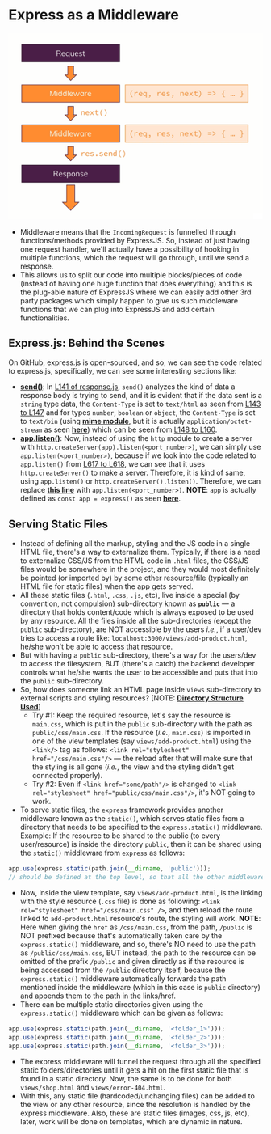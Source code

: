 # Express as a Middleware

![Express-Middleware](./images/express-pattern-middleware.png)

- Middleware means that the `IncomingRequest` is funnelled through functions/methods provided by ExpressJS. So, instead of just having one request handler, we'll actually have a possibility of hooking in multiple functions, which the request will go through, until we send a response.
- This allows us to split our code into multiple blocks/pieces of code (instead of having one huge function that does everything) and this is the plug-able nature of ExpressJS where we can easily add other 3rd party packages which simply happen to give us such middleware functions that we can plug into ExpressJS and add certain functionalities.

## Express.js: Behind the Scenes

On GitHub, express.js is open-sourced, and so, we can see the code related to express.js, specifically, we can see some interesting sections like:

- **[send()](https://github.com/expressjs/express/blob/508936853a6e311099c9985d4c11a4b1b8f6af07/lib/response.js#L107)**: In [L141 of response.js](https://github.com/expressjs/express/blob/508936853a6e311099c9985d4c11a4b1b8f6af07/lib/response.js#L141), `send()` analyzes the kind of data a response body is trying to send, and it is evident that if the data sent is a `string` type data, the `Content-Type` is set to `text/html` as seen from [L143 to L147](https://github.com/expressjs/express/blob/508936853a6e311099c9985d4c11a4b1b8f6af07/lib/response.js#L143-L147) and for types `number`, `boolean` or `object`, the `Content-Type` is set to `text/bin` (using **[mime module](https://github.com/broofa/mime)**, but it is actually `application/octet-stream` as seen **[here](https://github.com/jshttp/mime-db/blob/10d87440851afae4a566605ed3a7c95ed9abc552/src/apache-types.json#L308)**) which can be seen from [L148 to L160](https://github.com/expressjs/express/blob/508936853a6e311099c9985d4c11a4b1b8f6af07/lib/response.js#L148-L160).
- **[app.listen()](https://github.com/expressjs/express/blob/508936853a6e311099c9985d4c11a4b1b8f6af07/lib/application.js#L616-L619)**: Now, instead of using the `http` module to create a server with `http.createServer(app).listen(<port_number>)`, we can simply use `app.listen(<port_number>)`, because if we look into the code related to `app.listen()` from [L617 to L618](https://github.com/expressjs/express/blob/508936853a6e311099c9985d4c11a4b1b8f6af07/lib/application.js#L617-L618), we can see that it uses `http.createServer()` to make a server. Therefore, it is kind of same, using `app.listen()` or `http.createServer().listen()`. Therefore, we can replace **[this line](https://github.com/Ch-sriram/node-js-deno/commit/c605244443c83725e89f428e7c5f6fec837a292a#diff-9aa0b207299d6279a2b3a26798d30839bed45259b3587950a36e4e40aa903c3aR13)** with `app.listen(<port_number>)`.
**NOTE**: `app` is actually defined as `const app = express()` as seen **[here](https://github.com/Ch-sriram/node-js-deno/commit/c605244443c83725e89f428e7c5f6fec837a292a#diff-9aa0b207299d6279a2b3a26798d30839bed45259b3587950a36e4e40aa903c3aR10)**.

## Serving Static Files

- Instead of defining all the markup, styling and the JS code in a single HTML file, there's a way to externalize them. Typically, if there is a need to externalize CSS/JS from the HTML code in `.html` files, the CSS/JS files would be somewhere in the project, and they would most definitely be pointed (or imported by) by some other resource/file (typically an HTML file for static files) when the app gets served.
- All these static files (`.html`, `.css`, `.js`, etc), live inside a special (by convention, not compulsion) sub-directory known as **`public`** &mdash; a directory that holds content/code which is always exposed to be used by any resource. All the files inside all the sub-directories (except the `public` sub-directory), are NOT accessible by the users *i.e.*, if a user/dev tries to access a route like: `localhost:3000/views/add-product.html`, he/she won't be able to access that resource.
- But with having a `public` sub-directory, there's a way for the users/dev to access the filesystem, BUT (there's a catch) the backend developer controls what he/she wants the user to be accessible and puts that into the `public` sub-directory.
- So, how does someone link an HTML page inside `views` sub-directory to external scripts and styling resources? \[NOTE: **[Directory Structure Used](https://github.com/Ch-sriram/node-js-deno/tree/26fc3d7642453024f5ac5c7f3045a03792641279/working-with-express)**\]
  - Try #1: Keep the required resource, let's say the resource is `main.css`, which is put in the `public` sub-directory with the path as `public/css/main.css`. If the resource (*i.e.*, `main.css`) is imported in one of the view templates (say `views/add-product.html`) using the `<link/>` tag as follows: `<link rel="stylesheet" href="/css/main.css"/>` &mdash; the reload after that will make sure that the styling is all gone (*i.e.*, the view and the styling didn't get connected properly).
  - Try #2: Even if `<link href="some/path"/>` is changed to `<link rel="stylesheet" href="public/css/main.css"/>`, it's NOT going to work.
- To serve static files, the `express` framework provides another middleware known as the `static()`, which serves static files from a directory that needs to be specified to the `express.static()` middleware. Example: If the resource to be shared to the public (to every user/resource) is inside the directory `public`, then it can be shared using the `static()` middleware from `express` as follows:

```ts
app.use(express.static(path.join(__dirname, 'public'))); 
// should be defined at the top level, so that all the other middlewares are aware of the public resources
```

- Now, inside the view template, say `views/add-product.html`, is the linking with the style resource (`.css` file) is done as following: `<link rel="stylesheet" href="/css/main.css" />`, and then reload the route linked to `add-product.html` resource's route, the styling will work. **NOTE**: Here when giving the `href` as `/css/main.css`, from the path, `/public` is NOT prefixed because that's automatically taken care by the `express.static()` middleware, and so, there's NO need to use the path as `/public/css/main.css`, BUT instead, the path to the resource can be omitted of the prefix `/public` and given directly as if the resource is being accessed from the `/public` directory itself, because the `express.static()` middleware automatically forwards the path mentioned inside the middleware (which in this case is `public` directory) and appends them to the path in the links/href.
- There can be multiple static directories given using the `express.static()` middleware which can be given as follows:

```ts
app.use(express.static(path.join(__dirname, '<folder_1>')));
app.use(express.static(path.join(__dirname, '<folder_2>')));
app.use(express.static(path.join(__dirname, '<folder_3>')));
```

- The express middleware will funnel the request through all the specified static folders/directories until it gets a hit on the first static file that is found in a static directory. Now, the same is to be done for both `views/shop.html` and `views/error-404.html`.
- With this, any static file (hardcoded/unchanging files) can be added to the view or any other resource, since the resolution is handled by the express middleware. Also, these are static files (images, css, js, etc), later, work will be done on templates, which are dynamic in nature.
